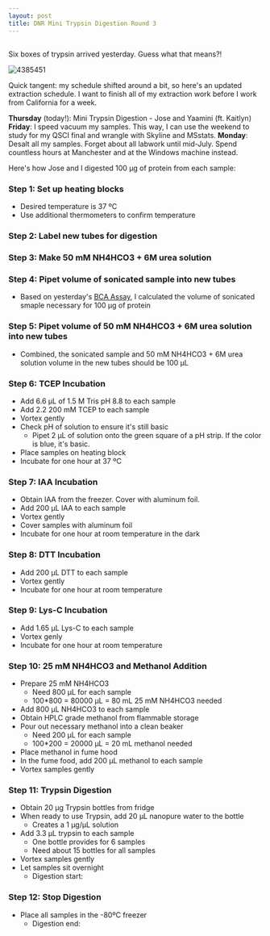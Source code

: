 ```yaml
---
layout: post
title: DNR Mini Trypsin Digestion Round 3
---
```


##

Six boxes of trypsin arrived yesterday. Guess what that means?!

![4385451](https://cloud.githubusercontent.com/assets/22335838/26665558/6d42c76e-464f-11e7-8d3f-0b7dd0fbded5.jpg)

Quick tangent: my schedule shifted around a bit, so here's an updated extraction schedule. I want to finish all of my extraction work before I work from California for a week.

**Thursday** (today!): Mini Trypsin Digestion - Jose and Yaamini (ft. Kaitlyn)
**Friday**: I speed vacuum my samples. This way, I can use the weekend to study for my QSCI final and wrangle with Skyline and MSstats.
**Monday**: Desalt all my samples. Forget about all labwork until mid-July. Spend countless hours at Manchester and at the Windows machine instead.

Here's how Jose and I digested 100 µg of protein from each sample:

### Step 1: Set up heating blocks

- Desired temperature is 37 ºC
- Use additional thermometers to confirm temperature

### Step 2: Label new tubes for digestion

### Step 3: Make 50 mM NH4HCO3 + 6M urea solution

### Step 4: Pipet volume of sonicated sample into new tubes

- Based on yesterday's [BCA Assay](https://yaaminiv.github.io/DNR-BCA-Assay-Round3/), I calculated the volume of sonicated smaple necessary for 100 µg of protein

### Step 5: Pipet volume of 50 mM NH4HCO3 + 6M urea solution into new tubes
 
- Combined, the sonicated sample and 50 mM NH4HCO3 + 6M urea solution volume in the new tubes should be 100 µL

### Step 6: TCEP Incubation

- Add 6.6 µL of 1.5 M Tris pH 8.8 to each sample
- Add 2.2 200 mM TCEP to each sample
- Vortex gently
- Check pH of solution to ensure it's still basic
  - Pipet 2 µL of solution onto the green square of a pH strip. If the color is blue, it's basic.
- Place samples on heating block
- Incubate for one hour at 37 ºC

### Step 7: IAA Incubation

- Obtain IAA from the freezer. Cover with aluminum foil.
- Add 200 µL IAA to each sample
- Vortex gently
- Cover samples with aluminum foil
- Incubate for one hour at room temperature in the dark

### Step 8: DTT Incubation

- Add 200 µL DTT to each sample
- Vortex gently
- Incubate for one hour at room temperature

### Step 9: Lys-C Incubation

- Add 1.65 µL Lys-C to each sample
- Vortex genly
- Incubate for one hour at room temperature

### Step 10: 25 mM NH4HCO3 and Methanol Addition

- Prepare 25 mM NH4HCO3
  - Need 800 µL for each sample
  - 100*800 = 80000 µL = 80 mL 25 mM NH4HCO3 needed
- Add 800 µL NH4HCO3 to each sample
- Obtain HPLC grade methanol from flammable storage
- Pour out necessary methanol into a clean beaker
  - Need 200 µL for each sample
  - 100*200 = 20000 µL = 20 mL methanol needed
- Place methanol in fume hood
- In the fume food, add 200 µL methanol to each sample
- Vortex samples gently

### Step 11: Trypsin Digestion

- Obtain 20 µg Trypsin bottles from fridge
- When ready to use Trypsin, add 20 µL nanopure water to the bottle
  - Creates a 1 µg/µL solution
- Add 3.3 µL trypsin to each sample
  - One bottle provides for 6 samples
  - Need about 15 bottles for all samples
- Vortex samples gently
- Let samples sit overnight
  - Digestion start:

### Step 12: Stop Digestion

- Place all samples in the -80ºC freezer
  - Digestion end:
